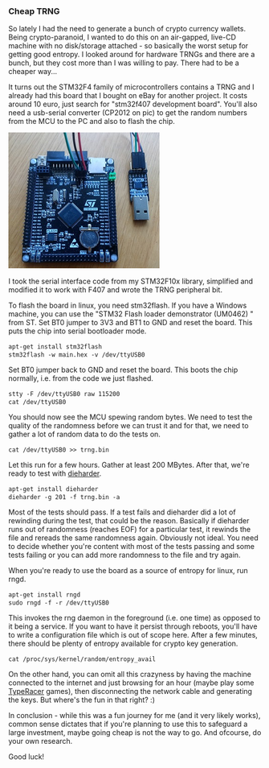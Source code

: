 ### Cheap TRNG

So lately I had the need to generate a bunch of crypto currency wallets. Being crypto-paranoid,
I wanted to do this on an air-gapped, live-CD machine with no disk/storage attached - so basically
the worst setup for getting good entropy. I looked around for hardware TRNGs and there are a bunch,
but they cost more than I was willing to pay. There had to be a cheaper way...

It turns out the STM32F4 family of microcontrollers contains a TRNG and I already had this board
that I bought on eBay for another project. It costs around 10 euro, just search for
"stm32f407 development board". You'll also need a usb-serial converter (CP2012 on pic) to get the
random numbers from the MCU to the PC and also to flash the chip.

[![trng board](images/trng_small.jpg)](images/trng.jpg)

I took the serial interface code from my STM32F10x library, simplified and modified it to work with
F407 and wrote the TRNG peripheral bit.

To flash the board in linux, you need stm32flash. If you have a Windows machine, you can use the
"STM32 Flash loader demonstrator (UM0462) " from ST. Set BT0 jumper to 3V3 and BT1 to GND and reset
the board. This puts the chip into serial bootloader mode.

```
apt-get install stm32flash
stm32flash -w main.hex -v /dev/ttyUSB0
```

Set BT0 jumper back to GND and reset the board. This boots the chip normally, i.e. from the code
we just flashed.

```
stty -F /dev/ttyUSB0 raw 115200
cat /dev/ttyUSB0
```

You should now see the MCU spewing random bytes. We need to test the quality of the randomness
before we can trust it and for that, we need to gather a lot of random data to do the tests on.

```
cat /dev/ttyUSB0 >> trng.bin
```

Let this run for a few hours. Gather at least 200 MBytes. After that, we're ready to test with
[dieharder](http://www.phy.duke.edu/~rgb/General/dieharder.php).

```
apt-get install dieharder
dieharder -g 201 -f trng.bin -a
```

Most of the tests should pass. If a test fails and dieharder did a lot of rewinding during the test, that
could be the reason. Basically if dieharder runs out of randomness (reaches EOF) for a particular test,
it rewinds the file and rereads the same randomness again. Obviously not ideal. You need to decide whether
you're content with most of the tests passing and some tests failing or you can add more randomness to
the file and try again.

When you're ready to use the board as a source of entropy for linux, run rngd.

```
apt-get install rngd
sudo rngd -f -r /dev/ttyUSB0
```

This invokes the rng daemon in the foreground (i.e. one time) as opposed to it being a service. If you want to
have it persist through reboots, you'll have to write a configuration file which is out of scope here.
After a few minutes, there should be plenty of entropy available for crypto key generation.

```
cat /proc/sys/kernel/random/entropy_avail
```

On the other hand, you can omit all this crazyness by having the machine connected to the internet and just
browsing for an hour (maybe play some [TypeRacer](http://play.typeracer.com/) games), then disconnecting the
network cable and generating the keys. But where's the fun in that right? :)

In conclusion - while this was a fun journey for me (and it very likely works), common sense dictates that if
you're planning to use this to safeguard a large investment, maybe going cheap is not the way to go. And ofcourse,
do your own research.

Good luck!
